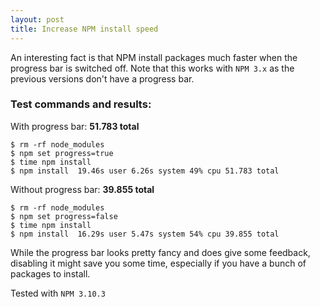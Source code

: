 ```yaml
---
layout: post
title: Increase NPM install speed
---
```


An interesting fact is that NPM install packages much faster when the progress bar is switched off. Note that this works with ``NPM 3.x`` as the previous versions don't have a progress bar.

### Test commands and results:

With progress bar: **51.783 total**

```
$ rm -rf node_modules
$ npm set progress=true
$ time npm install
$ npm install  19.46s user 6.26s system 49% cpu 51.783 total
```

Without progress bar: **39.855 total**

```
$ rm -rf node_modules
$ npm set progress=false
$ time npm install
$ npm install  16.29s user 5.47s system 54% cpu 39.855 total
```

While the progress bar looks pretty fancy and does give some feedback, disabling it might save you some time, especially if you have a bunch of packages to install.

Tested with ``NPM 3.10.3``
